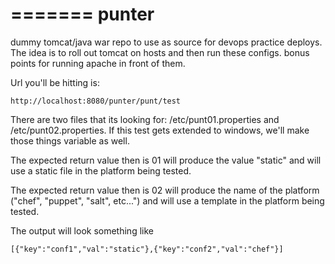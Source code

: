 =======
punter
======

dummy tomcat/java war repo to use as source for devops practice deploys.  The idea is to roll out tomcat on hosts and then run these configs.  bonus points for running apache in front of them.

Url you'll be hitting is:
```
http://localhost:8080/punter/punt/test
```

There are two files that its looking for: /etc/punt01.properties and /etc/punt02.properties.  If this test gets extended to windows, we'll make those things variable as well.

The expected return value then is 01 will produce the value "static" and will use a static file in the platform being tested.

The expected return value then is 02 will produce the name of the platform ("chef", "puppet", "salt", etc...") and will use a template in the platform being tested.

The output will look something like 

```
[{"key":"conf1","val":"static"},{"key":"conf2","val":"chef"}]
```
